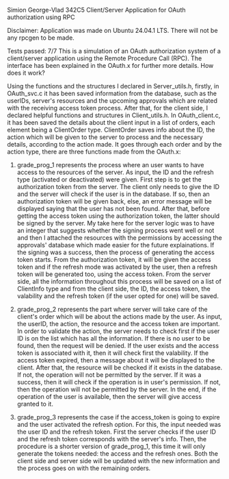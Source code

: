 Simion George-Vlad
342C5
                Client/Server Application for OAuth authorization
                                    using RPC

Disclaimer: Application was made on Ubuntu 24.04.1 LTS.
            There will not be any rpcgen to be made.

Tests passed: 7/7
        This is a simulation of an OAuth authorization system of a client/server application
using the Remote Procedure Call (RPC).
        The interface has been explained in the OAuth.x for further more details.
        How does it work?
        
  Using the functions and the structures I declared in Server_utils.h, firstly, in OAuth_svc.c
it has been saved information from the database, such as the userIDs, server's resources and
the upcoming approvals which are related with the receiving access token process.
    After that, for the client side, I declared helpful functions and structures in Client_utils.h.
In OAuth_client.c, it has been saved the details about the client input in a list of orders, each 
element being a ClientOrder type. ClientOrder saves info about the ID, the action which will be
given to the server to process and the necessary details, according to the action made. It goes
through each order and by the action type, there are three functions made from the OAuth.x:

  1. grade_prog_1 represents the process where an user wants to have access to the resources of
the server. As input, the ID and the refresh type (activated or deactivated) were given. First step 
is to get the authorization token from the server. The client only needs to give the ID and the server
will check if the user is in the database. If so, then an authorization token will be given back, else,
an error message will be displayed saying that the user has not been found. After that, before getting 
the access token using the authorization token, the latter should be signed by the server. My take
here for the server logic was to have an integer that suggests whether the signing process went well
or not and then I attached the resources with the permissions by accessing the approvals' database
which made easier for the future explainations. If the signing was a success, then the process of
generating the access token starts. From the authorization token, it will be given the access token
and if the refresh mode was activated by the user, then a refresh token will be generated too, using
the access token. From the server side, all the information throughout this process will be saved
on a list of ClientInfo type and from the client side, the ID, the access token, the valability and
the refresh token (if the user opted for one) will be saved.

  2. grade_prog_2 represents the part where server will take care of the client's order which will
be about the actions made by the user. As input, the userID, the action, the resource and the access 
token are important. In order to validate the action, the server needs to check first if the user ID
is on the list which has all the information. If there is no user to be found, then the request will
be denied. If the user exists and the access token is associated with it, then it will check first
the valability. If the access token expired, then a message about it will be displayed to the client.
After that, the resource will be checked if it exists in the database. If not, the operation will
not be permitted by the server. If it was a success, then it will check if the operation is in
user's permission. If not, then the operation will not be permitted by the server. In the end, if
the operation of the user is available, then the server will give access granted to it.

  3. grade_prog_3 represents the case if the access_token is going to expire and the user
activated the refresh option. For this, the input needed was the user ID and the refresh token.
First the server checks if the user ID and the refresh token corresponds with the server's info.
Then, the procedure is a shorter version of grade_prog_1, this time it will only generate the tokens
needed: the access and the refresh ones. Both the client side and server side will be updated with
the new information and the process goes on with the remaining orders.
